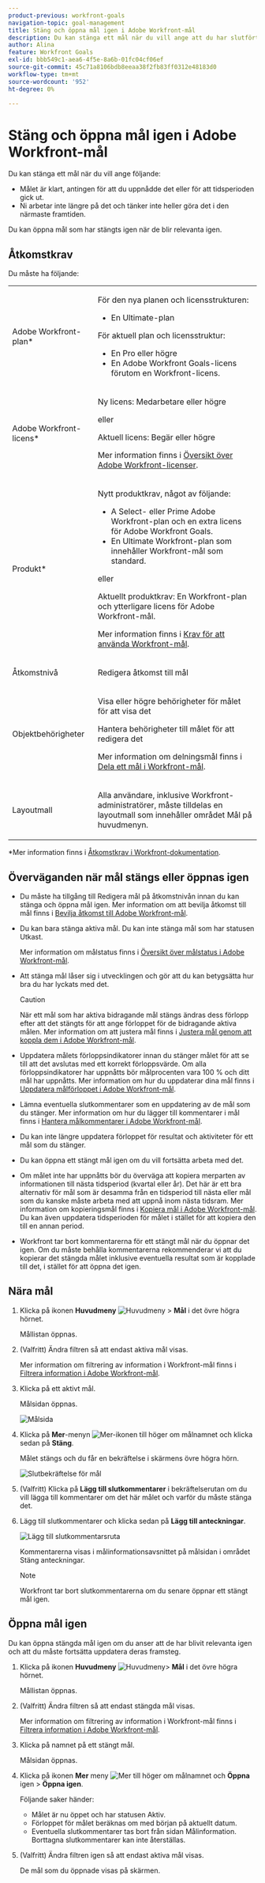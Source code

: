 ```yaml
---
product-previous: workfront-goals
navigation-topic: goal-management
title: Stäng och öppna mål igen i Adobe Workfront-mål
description: Du kan stänga ett mål när du vill ange att du har slutfört det eller att du inte längre arbetar med det eftersom det blev föråldrat.
author: Alina
feature: Workfront Goals
exl-id: bbb549c1-aea6-4f5e-8a6b-01fc04cf06ef
source-git-commit: 45c71a8106bdb8eeaa38f2fb83ff0312e48183d0
workflow-type: tm+mt
source-wordcount: '952'
ht-degree: 0%

---
```


# Stäng och öppna mål igen i Adobe Workfront-mål

Du kan stänga ett mål när du vill ange följande:

* Målet är klart, antingen för att du uppnådde det eller för att tidsperioden gick ut.
* Ni arbetar inte längre på det och tänker inte heller göra det i den närmaste framtiden.

Du kan öppna mål som har stängts igen när de blir relevanta igen.

## Åtkomstkrav

Du måste ha följande:

<table style="table-layout:auto">
<col>
</col>
<col>
</col>
<tbody>
 <tr> 
   <td role="rowheader">Adobe Workfront-plan*</td> 
   <td> 
   <p>För den nya planen och licensstrukturen:
  <ul><li>En Ultimate-plan </li></ul>
   </p>
<p>För aktuell plan och licensstruktur: 
<ul><li> En Pro eller högre </li>
  <li>En Adobe Workfront Goals-licens förutom en Workfront-licens.</li></ul></p>
   </td> 
  </tr>
 <tr>
 <tr>
 <td role="rowheader">Adobe Workfront-licens*</td>
 <td>
 <p>Ny licens: Medarbetare eller högre</p>
 eller
 <p>Aktuell licens: Begär eller högre</p> <p>Mer information finns i <a href="../../administration-and-setup/add-users/access-levels-and-object-permissions/wf-licenses.md" class="MCXref xref">Översikt över Adobe Workfront-licenser</a>.</p> </td>
 </tr>
 <tr>
 <td role="rowheader">Produkt*</td>
 <td>
 <p> Nytt produktkrav, något av följande: </p>
<ul>
<li>A Select- eller Prime Adobe Workfront-plan och en extra licens för Adobe Workfront Goals.</li>
<li>En Ultimate Workfront-plan som innehåller Workfront-mål som standard. </li></ul>
 <p>eller</p>
 <p>Aktuellt produktkrav: En Workfront-plan och ytterligare licens för Adobe Workfront-mål. </p> <p>Mer information finns i <a href="../../workfront-goals/goal-management/access-needed-for-wf-goals.md" class="MCXref xref">Krav för att använda Workfront-mål</a>. </p> </td>
 </tr>
 <td role="rowheader">Åtkomstnivå</td>
 <td> <p>Redigera åtkomst till mål</p> </td>
 </tr>
 <tr data-mc-conditions="">
 <td role="rowheader">Objektbehörigheter</td>
 <td>
  <div>
  <p>Visa eller högre behörigheter för målet för att visa det</p>
  <p>Hantera behörigheter till målet för att redigera det</p>
  <p>Mer information om delningsmål finns i <a href="../../workfront-goals/workfront-goals-settings/share-a-goal.md" class="MCXref xref">Dela ett mål i Workfront-mål</a>. </p>
  </div> </td>
 </tr>
<tr>
   <td role="rowheader"><p>Layoutmall</p></td>
   <td> <p>Alla användare, inklusive Workfront-administratörer, måste tilldelas en layoutmall som innehåller området Mål på huvudmenyn. </p>  
</td>
  </tr>
</tbody>
</table>

*Mer information finns i [Åtkomstkrav i Workfront-dokumentation](/help/quicksilver/administration-and-setup/add-users/access-levels-and-object-permissions/access-level-requirements-in-documentation.md).

## Överväganden när mål stängs eller öppnas igen

* Du måste ha tillgång till Redigera mål på åtkomstnivån innan du kan stänga och öppna mål igen. Mer information om att bevilja åtkomst till mål finns i [Bevilja åtkomst till Adobe Workfront-mål](../../administration-and-setup/add-users/configure-and-grant-access/grant-access-goals.md).
* Du kan bara stänga aktiva mål. Du kan inte stänga mål som har statusen Utkast.

  Mer information om målstatus finns i [Översikt över målstatus i Adobe Workfront-mål](../../workfront-goals/goal-management/goal-status-overview.md).

* Att stänga mål låser sig i utvecklingen och gör att du kan betygsätta hur bra du har lyckats med det.

  >[!CAUTION]
  >
  >När ett mål som har aktiva bidragande mål stängs ändras dess förlopp efter att det stängts för att ange förloppet för de bidragande aktiva målen. Mer information om att justera mål finns i [Justera mål genom att koppla dem i Adobe Workfront-mål](../../workfront-goals/goal-alignment/align-goals-by-connecting-them.md).

* Uppdatera målets förloppsindikatorer innan du stänger målet för att se till att det avslutas med ett korrekt förloppsvärde. Om alla förloppsindikatorer har uppnåtts bör målprocenten vara 100 % och ditt mål har uppnåtts. Mer information om hur du uppdaterar dina mål finns i [Uppdatera målförloppet i Adobe Workfront-mål](../../workfront-goals/goal-review-and-workfront-goals-sections/check-in-goals.md).
* Lämna eventuella slutkommentarer som en uppdatering av de mål som du stänger. Mer information om hur du lägger till kommentarer i mål finns i [Hantera målkommentarer i Adobe Workfront-mål](../../workfront-goals/goal-management/manage-goal-comments.md).
* Du kan inte längre uppdatera förloppet för resultat och aktiviteter för ett mål som du stänger.
* Du kan öppna ett stängt mål igen om du vill fortsätta arbeta med det.
* Om målet inte har uppnåtts bör du överväga att kopiera merparten av informationen till nästa tidsperiod (kvartal eller år). Det här är ett bra alternativ för mål som är desamma från en tidsperiod till nästa eller mål som du kanske måste arbeta med att uppnå inom nästa tidsram. Mer information om kopieringsmål finns i [Kopiera mål i Adobe Workfront-mål](../../workfront-goals/goal-management/copy-goals.md). Du kan även uppdatera tidsperioden för målet i stället för att kopiera den till en annan period.
* Workfront tar bort kommentarerna för ett stängt mål när du öppnar det igen. Om du måste behålla kommentarerna rekommenderar vi att du kopierar det stängda målet inklusive eventuella resultat som är kopplade till det, i stället för att öppna det igen.


## Nära mål

<!--
Closing goals differs depending on what environment you use. 

### Close goals in the Production environment

1. Click the **Main Menu** icon ![Main Menu icon](assets/main-menu-icon.png) > **Goals** in the upper-right corner.

   (!-- Add this when Shell is available to all: or (if available), click the **Main Menu** icon ![Main menu icon](../goal-management/assets/three-line-main-menu-icon.png) in the upper-left corner)
   --)

   The Goal List opens. 

1. (Optional) Modify your filters to display only goals that are active.

   For information about filtering information in Workfront Goals, see [Filter information in Adobe Workfront Goals](../../workfront-goals/goal-management/filter-information-wf-goals.md). 

1. Click an active goal.

   The Goal Details panel displays on the right. 

1. (Optional and recommended) Click the **Updates** tab and add an update in the **Comment here** field about the reason you are closing the goal, then click **Post**. 

1. Click the **More icon** ![More icon](assets/more-icon.png) to the right of the goal name, then click **Close** > **Close Goal**.

   This closes the goal and saves the current progress on the goal and its results and activities.

   >[!IMPORTANT]
   >
   >If the goal has contributing goals that are still active, the progress of the goal continues to update based on the progress of the aligned goals.
   >
   >
   >![Closing goals with active aligned goals](assets/closing-goals-with-active-aligned-goals-warning-350x71.png)   >
   >

1. (Optional) Modify your filters again to display only closed goals. The goals you closed display on the screen.
-->

1. Klicka på ikonen **Huvudmeny** ![Huvudmeny ](assets/main-menu-icon.png) > **Mål** i det övre högra hörnet.

   Mållistan öppnas.

   <!-- Add this when Shell is available to all: or (if available), click the **Main Menu** icon ![Main menu icon](../goal-management/assets/three-line-main-menu-icon.png) in the upper-left corner)
   -->

1. (Valfritt) Ändra filtren så att endast aktiva mål visas.

   Mer information om filtrering av information i Workfront-mål finns i [Filtrera information i Adobe Workfront-mål](../goal-management/filter-information-wf-goals.md).
1. Klicka på ett aktivt mål.

   Målsidan öppnas.

   ![Målsida](assets/goal-page-unshimmed.png)
1. Klicka på **Mer**-menyn ![Mer-ikonen](assets/more-icon.png) till höger om målnamnet och klicka sedan på **Stäng**.

   Målet stängs och du får en bekräftelse i skärmens övre högra hörn.

   ![Slutbekräftelse för mål](assets/goal-close-confirmation-with-add-closing-notes-link.png)

1. (Valfritt) Klicka på **Lägg till slutkommentarer** i bekräftelserutan om du vill lägga till kommentarer om det här målet och varför du måste stänga det.
1. Lägg till slutkommentarer och klicka sedan på **Lägg till anteckningar**.

   ![Lägg till slutkommentarsruta](assets/add-closing-notes-box-unshimmed.png)

   Kommentarerna visas i målinformationsavsnittet på målsidan i området Stäng anteckningar.

   >[!NOTE]
   >
   >Workfront tar bort slutkommentarerna om du senare öppnar ett stängt mål igen.


## Öppna mål igen

Du kan öppna stängda mål igen om du anser att de har blivit relevanta igen och att du måste fortsätta uppdatera deras framsteg.

<!--
Reopening goals differs depending on what environment you use.

### Reopen goals in the Production environment

1. Click the **Main Menu** icon ![Main Menu icon](assets/main-menu-icon.png) > **Goals** in the upper-right corner.

   (!-- Add this when Shell is available to all: or (if available), click the **Main Menu** icon ![Main menu icon](../goal-management/assets/three-line-main-menu-icon.png) in the upper-left corner)
   --)

   The Goal List opens. 

1. (Optional) Modify your filters to display only goals that are closed.

   For information about filtering information in Workfront Goals, see [Filter information in Adobe Workfront Goals](../../workfront-goals/goal-management/filter-information-wf-goals.md).


1. Click a closed goal.

   This opens the Goal Details panel on the right. 

1. Click the **More icon** ![More icon](assets/more-icon.png) to the right of the goal name, then click **Reopen** > **Reopen**.

   This reopens the goal and places it in a status of Active. The progress of the goal is recalculated starting with the current date. 

1. (Optional) Modify your filters again to display only active goals. The goals you opened display on the screen.

-->

1. Klicka på ikonen **Huvudmeny** ![Huvudmeny ](assets/main-menu-icon.png)> **Mål** i det övre högra hörnet.

   Mållistan öppnas.

   <!-- Add this when Shell is available to all: or (if available), click the **Main Menu** icon ![Main menu icon](../goal-management/assets/three-line-main-menu-icon.png) in the upper-left corner)
   -->

1. (Valfritt) Ändra filtren så att endast stängda mål visas.

   Mer information om filtrering av information i Workfront-mål finns i [Filtrera information i Adobe Workfront-mål](../goal-management/filter-information-wf-goals.md).
1. Klicka på namnet på ett stängt mål.

   Målsidan öppnas.
1. Klicka på ikonen **Mer** meny ![Mer](assets/more-icon.png) till höger om målnamnet och **Öppna** igen > **Öppna igen**.

   Följande saker händer:
   * Målet är nu öppet och har statusen Aktiv.
   * Förloppet för målet beräknas om med början på aktuellt datum.
   * Eventuella slutkommentarer tas bort från sidan Målinformation. Borttagna slutkommentarer kan inte återställas.

1. (Valfritt) Ändra filtren igen så att endast aktiva mål visas.

   De mål som du öppnade visas på skärmen.


